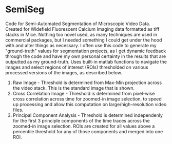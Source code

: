 # SemiSeg
Code for Semi-Automated Segmentation of Microscopic Video Data.  Created for Widefield Fluorescent Calcium Imaging data formatted as tiff stacks in Mice.  Nothing too novel used, as many techniques are used in commercial packages, but I needed something I could get under the hood with and alter things as necessary. I often use this code to generate my "ground-truth" values for segmentation projects, as I get dynamic feedback through the code and have my own personal certainty in the results that are outputted as my ground-truth. Uses built-in matlab functions to navigate the images and select regions of interest (ROIs) thresholded on various processed versions of the images, as described below.

1.  Raw Image - Threshold is determined from Max-Min projection across the video stack. This is the standard image that is shown.
2.  Cross Correlation Image - Threshold is determined from pixel-wise cross correlation across time for zoomed-in image selection, to speed up processing and allow this computation on large/high-resolution video files.
3.  Principal Component Analysis - Threshold is determined independenly for the first 3 principle components of the time traces across the zoomed-in image selection. ROIs are created for all values above a percentile threshold for any of those components and merged into one ROI.
